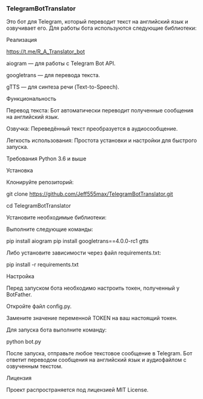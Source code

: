 ### TelegramBotTranslator
Это бот для Telegram, который переводит текст на английский язык и озвучивает его. Для работы бота используются следующие библиотеки:

Реализация

https://t.me/R_A_Translator_bot

aiogram — для работы с Telegram Bot API.

googletrans — для перевода текста.

gTTS — для синтеза речи (Text-to-Speech).

Функциональность

Перевод текста: Бот автоматически переводит полученные сообщения на английский язык.

Озвучка: Переведённый текст преобразуется в аудиосообщение.

Легкость использования: Простота установки и настройки для быстрого запуска.

Требования
Python 3.6 и выше

Установка

Клонируйте репозиторий:

git clone https://github.com/Jeff555max/TelegramBotTranslator.git

cd TelegramBotTranslator

Установите необходимые библиотеки:

Выполните следующие команды:


pip install aiogram
pip install googletrans==4.0.0-rc1 gtts

Либо установите зависимости через файл requirements.txt:

pip install -r requirements.txt

Настройка

Перед запуском бота необходимо настроить токен, полученный у BotFather.

Откройте файл config.py.

Замените значение переменной TOKEN на ваш настоящий токен.

Для запуска бота выполните команду:

python bot.py

После запуска, отправьте любое текстовое сообщение в Telegram. Бот ответит переводом сообщения на английский язык и аудиофайлом с озвученным текстом.

Лицензия

Проект распространяется под лицензией MIT License.



